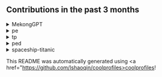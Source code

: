 
## Contributions in the past 3 months

<details>
<summary>MekongGPT</summary>

**Repository Name: MekongGPT**
---
Git Actions:
- **Add intermediate and error messages**: Improved user experience by adding more feedback during use.
- **Update project to use Pinecone**: Changed the project to use the Pinecone database system.
- **Add debugging for /querygpt**: Added a debugging feature to troubleshoot issues related to the /querygpt directory. 
- **Integrate Firebase**: Incorporated Firebase to broaden the data platform.
- **Fix the await bug**: Resolved an issue related to the 'await' function.
- **Fix server frozen and handle exception better**: Improved server reliability and enhanced exception handling. 
- **Adjust the priority for the /zaloquery response**: Modified the priority settings of the /zaloquery response enhancing overall functionality.
- **Change Authorisation**: Made adjustments to the authorization techniques.
- **Try the meta way**: Attempted a meta approach as a part of developing strategies in the project. 
- **Testing on render for index.html**: Conducted render tests on the index.html.
- **Change verifier route**: Altered the direction or path for the verifier. 
- **Add verifier (multiple occurences)**: Added a verifier function into the system multiple times for overall system validation. 
- **Add logging for access token**: Included a logging function for tracking access token usage. 
- **Update lockfile (multiple occurences)** : Refreshed the lockfile which is used for maintaining exact versions of dependencies.
- **Update access token access**: Enhanced security by modifying access protocols for access tokens. 
- **Remove duplicated lines**: Streamlined the code by removing redundant lines. 
- **Merge branch 'zalo-integration' (multiple occurences)**: Merged the 'zalo-integration' branch into the main branch, consolidating features and improvements.
- **Get access token for sending Zalo messages (multiple occurences)**: Added a function to retrieve access tokens necessary for sending messages via Zalo.
- **Test: Tweak API methods for Zalo integration**: Assessed and adjusted API methods to facilitate Zalo integration.
- **Improve similarity score check and gpt prompt**: Enhanced the accuracy of similarity score checks and modified gpt prompt for optimal performance.
- **Reduce threshold for chunks**: Altered the limit for chunk thresholds for efficient data organization and analysis.
- **Change queries to be generated by GPT**: Tweaked the system to make GPT responsible for generating queries.
- **Change to use dotenv**: Transitioned to using dotenv for better environment variable management.
- **Implement follow-up question in the answer**: Incorporated a feature where a follow-up question is included in the answer for enhanced interaction.

</details>

<details>
<summary>pe</summary>

**Repository Name: pe**
 ---
In this repository, numerous actions have taken place, but, unfortunately, they are all labeled as 'upload file' which doesn't provide specific details on the tasks performed. 

For future reference and to benefit other collaborators or people looking at this repository, it would be best to provide more detailed commit messages. This could include a brief idea of the changes made or the reason for uploading the file. This will make it easier to keep track of the project's progress and understand the history of changes.

Examples of appropriately detailed commit messages could include:
- **Commit 1**: Uploaded the initial version of the project file
- **Commit 2**: Updated a section of code for improved efficiency
- **Commit 3**: Fixed a bug in a specific function. 

Documenting tasks in this way can significantly improve the workflow and is a best practice we should endeavor to incorporate.
</details>

<details>
<summary>tp</summary>
 
**Repository Name: tp**
---
- **Merge pull request #32 from lshaoqin/feature/courses/#22**: This action is about updating the test cases for mods.
 
- **Merge pull request #31 from PohSayKeong/feature/availability/#18**: In this action, the availability of the Teaching Assistants (TAs) was updated.

- **Tokenize free time in EditCommandParser**: This action involved modifying the EditCommandParser to handle time formatting.

- **Edit testcases for Person class**: Here, the test cases for the Person class were updated.

- **Merge branch 'master' of github.com:PohSayKeong/tp into feature/availability/#18**: This action involved merging updates made in the master branch into the feature/availability/#18 branch, with several conflicts resolved.

- **Add the ability to include TA's availability**: Here, an update was made to include the availability of TAs in the system.

- **Merge branch 'master' of https://github.com/AY2324S1-CS2103T-T10-1/tp**: The master branch was updated.

- **Merge pull request #30 from raynertjx/feature/rename-to-TA/#16-17-19**: GUI commands were changed to include teaching assistant.

- **Merge pull request #28 from lshaoqin/feature/courses/#22**: New feature was added to update and view the mods that TAs are teaching.

- **Merge pull request #27 from itssisi/feature/update-telegram/#21**: The address field in the addressbook was replaced with a Telegram Handle for easier contact

- **Update README.md**: The README file was updated.

- **Merge pull request #14 from LuoZYi/master**: UserGuide was updated.

- **Merge pull request #23 from lshaoqin/docs/update-README/#3**: CI badge and references were fixed in the README.

- **Merge branch 'AY2324S1-CS2103T-T10-1:master' into master**: The master branch was updated.

- **Merge pull request #9 from PohSayKeong/docs/update-dg/#6**: The Developer Guide (DG) was updated with user stories, glossary, non-functional requirements (NFRs), and use cases.

- **Remove references to AB3 from UG and DG**: References to AB3 were removed from the User Guide and Developer Guide.

- **fix java CI badge path**: The path to the Java CI badge was fixed.

- **Clarify TA abbreviation**: The abbreviation for Teaching Assistant (TA) was clarified.
</details>

<details>
<summary>ped</summary>

**Repository Name: ped**
---
Unfortunately, all the actions for this repository are labeled as "upload file" without any specific details. Without more information about what changes, additions, or deletions were made in these uploads, it's challenging to provide insight about them. The next time, please ensure all commits have clear and descriptive messages to better track developments and changes in the repository.
</details>

<details>
<summary>spaceship-titanic</summary>

**Repository Name: spaceship-titanic**
---
- **Initial commit:** This is the first commit to the repository, where the base files and structure of the project were created.
- **Created using Colaboratory:** The repository was created using Google Colaboratory, a tool that lets you write and execute Python in your browser.
- **Update README.md:** The README file was updated. This file typically includes information about the project such as the description, setup instructions, or usage examples. (mentioned three times)
</details>

This README was automatically generated using <a href="https://github.com/lshaoqin/coolprofiles>coolprofiles</a>!
